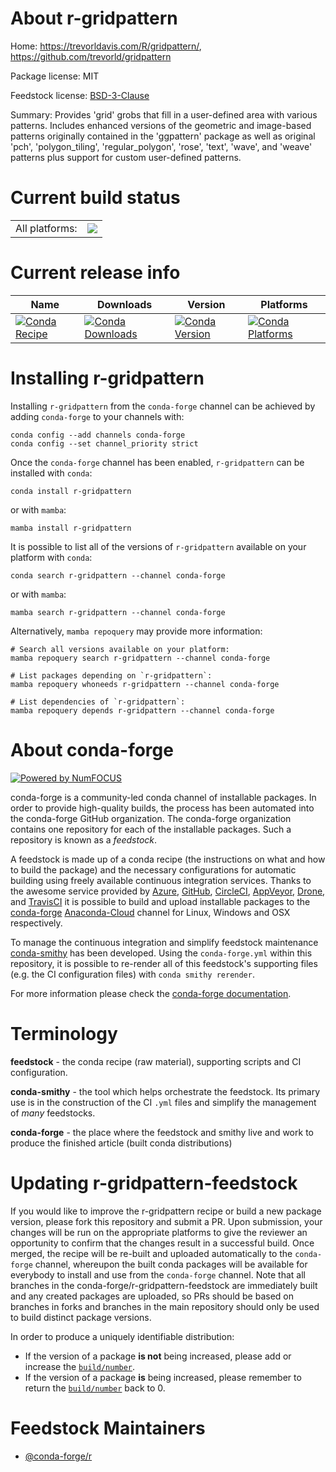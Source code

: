 About r-gridpattern
===================

Home: https://trevorldavis.com/R/gridpattern/, https://github.com/trevorld/gridpattern

Package license: MIT

Feedstock license: [BSD-3-Clause](https://github.com/conda-forge/r-gridpattern-feedstock/blob/main/LICENSE.txt)

Summary: Provides 'grid' grobs that fill in a user-defined area with various patterns.  Includes enhanced versions of the geometric and image-based patterns originally contained in the 'ggpattern' package as well as original 'pch', 'polygon_tiling', 'regular_polygon', 'rose', 'text', 'wave', and 'weave' patterns plus support for custom user-defined patterns.

Current build status
====================


<table><tr><td>All platforms:</td>
    <td>
      <a href="https://dev.azure.com/conda-forge/feedstock-builds/_build/latest?definitionId=15547&branchName=main">
        <img src="https://dev.azure.com/conda-forge/feedstock-builds/_apis/build/status/r-gridpattern-feedstock?branchName=main">
      </a>
    </td>
  </tr>
</table>

Current release info
====================

| Name | Downloads | Version | Platforms |
| --- | --- | --- | --- |
| [![Conda Recipe](https://img.shields.io/badge/recipe-r--gridpattern-green.svg)](https://anaconda.org/conda-forge/r-gridpattern) | [![Conda Downloads](https://img.shields.io/conda/dn/conda-forge/r-gridpattern.svg)](https://anaconda.org/conda-forge/r-gridpattern) | [![Conda Version](https://img.shields.io/conda/vn/conda-forge/r-gridpattern.svg)](https://anaconda.org/conda-forge/r-gridpattern) | [![Conda Platforms](https://img.shields.io/conda/pn/conda-forge/r-gridpattern.svg)](https://anaconda.org/conda-forge/r-gridpattern) |

Installing r-gridpattern
========================

Installing `r-gridpattern` from the `conda-forge` channel can be achieved by adding `conda-forge` to your channels with:

```
conda config --add channels conda-forge
conda config --set channel_priority strict
```

Once the `conda-forge` channel has been enabled, `r-gridpattern` can be installed with `conda`:

```
conda install r-gridpattern
```

or with `mamba`:

```
mamba install r-gridpattern
```

It is possible to list all of the versions of `r-gridpattern` available on your platform with `conda`:

```
conda search r-gridpattern --channel conda-forge
```

or with `mamba`:

```
mamba search r-gridpattern --channel conda-forge
```

Alternatively, `mamba repoquery` may provide more information:

```
# Search all versions available on your platform:
mamba repoquery search r-gridpattern --channel conda-forge

# List packages depending on `r-gridpattern`:
mamba repoquery whoneeds r-gridpattern --channel conda-forge

# List dependencies of `r-gridpattern`:
mamba repoquery depends r-gridpattern --channel conda-forge
```


About conda-forge
=================

[![Powered by
NumFOCUS](https://img.shields.io/badge/powered%20by-NumFOCUS-orange.svg?style=flat&colorA=E1523D&colorB=007D8A)](https://numfocus.org)

conda-forge is a community-led conda channel of installable packages.
In order to provide high-quality builds, the process has been automated into the
conda-forge GitHub organization. The conda-forge organization contains one repository
for each of the installable packages. Such a repository is known as a *feedstock*.

A feedstock is made up of a conda recipe (the instructions on what and how to build
the package) and the necessary configurations for automatic building using freely
available continuous integration services. Thanks to the awesome service provided by
[Azure](https://azure.microsoft.com/en-us/services/devops/), [GitHub](https://github.com/),
[CircleCI](https://circleci.com/), [AppVeyor](https://www.appveyor.com/),
[Drone](https://cloud.drone.io/welcome), and [TravisCI](https://travis-ci.com/)
it is possible to build and upload installable packages to the
[conda-forge](https://anaconda.org/conda-forge) [Anaconda-Cloud](https://anaconda.org/)
channel for Linux, Windows and OSX respectively.

To manage the continuous integration and simplify feedstock maintenance
[conda-smithy](https://github.com/conda-forge/conda-smithy) has been developed.
Using the ``conda-forge.yml`` within this repository, it is possible to re-render all of
this feedstock's supporting files (e.g. the CI configuration files) with ``conda smithy rerender``.

For more information please check the [conda-forge documentation](https://conda-forge.org/docs/).

Terminology
===========

**feedstock** - the conda recipe (raw material), supporting scripts and CI configuration.

**conda-smithy** - the tool which helps orchestrate the feedstock.
                   Its primary use is in the construction of the CI ``.yml`` files
                   and simplify the management of *many* feedstocks.

**conda-forge** - the place where the feedstock and smithy live and work to
                  produce the finished article (built conda distributions)


Updating r-gridpattern-feedstock
================================

If you would like to improve the r-gridpattern recipe or build a new
package version, please fork this repository and submit a PR. Upon submission,
your changes will be run on the appropriate platforms to give the reviewer an
opportunity to confirm that the changes result in a successful build. Once
merged, the recipe will be re-built and uploaded automatically to the
`conda-forge` channel, whereupon the built conda packages will be available for
everybody to install and use from the `conda-forge` channel.
Note that all branches in the conda-forge/r-gridpattern-feedstock are
immediately built and any created packages are uploaded, so PRs should be based
on branches in forks and branches in the main repository should only be used to
build distinct package versions.

In order to produce a uniquely identifiable distribution:
 * If the version of a package **is not** being increased, please add or increase
   the [``build/number``](https://docs.conda.io/projects/conda-build/en/latest/resources/define-metadata.html#build-number-and-string).
 * If the version of a package **is** being increased, please remember to return
   the [``build/number``](https://docs.conda.io/projects/conda-build/en/latest/resources/define-metadata.html#build-number-and-string)
   back to 0.

Feedstock Maintainers
=====================

* [@conda-forge/r](https://github.com/conda-forge/r/)

